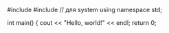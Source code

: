 #include <iostream>
#include <cstdlib> // для system
using namespace std;

int main() 
{ 
    cout << "Hello, world!" << endl;
 return 0;
